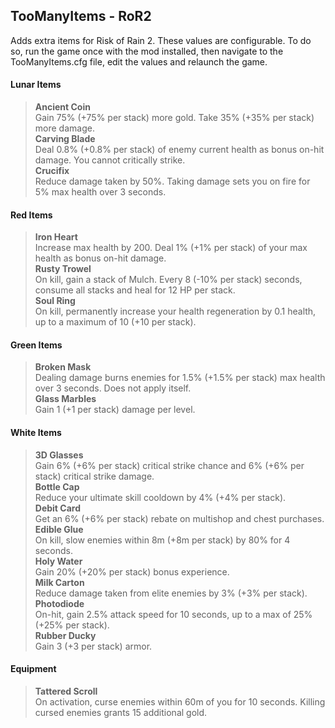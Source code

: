 ## TooManyItems - RoR2
Adds extra items for Risk of Rain 2.
These values are configurable. To do so, run the game once with the mod installed, then navigate to the TooManyItems.cfg file, edit the values and relaunch the game.

#### Lunar Items
> **Ancient Coin**  
> Gain 75% (+75% per stack) more gold. Take 35% (+35% per stack) more damage.  
> **Carving Blade**  
> Deal 0.8% (+0.8% per stack) of enemy current health as bonus on-hit damage. You cannot critically strike.  
> **Crucifix**  
> Reduce damage taken by 50%. Taking damage sets you on fire for 5% max health over 3 seconds.  

#### Red Items
> **Iron Heart**  
> Increase max health by 200. Deal 1% (+1% per stack) of your max health as bonus on-hit damage.  
> **Rusty Trowel**  
> On kill, gain a stack of Mulch. Every 8 (-10% per stack) seconds, consume all stacks and heal for 12 HP per stack.  
> **Soul Ring**  
> On kill, permanently increase your health regeneration by 0.1 health, up to a maximum of 10 (+10 per stack).  

#### Green Items
> **Broken Mask**  
> Dealing damage burns enemies for 1.5% (+1.5% per stack) max health over 3 seconds. Does not apply itself.  
> **Glass Marbles**  
> Gain 1 (+1 per stack) damage per level.  

#### White Items
> **3D Glasses**  
> Gain 6% (+6% per stack) critical strike chance and 6% (+6% per stack) critical strike damage.  
> **Bottle Cap**  
> Reduce your ultimate skill cooldown by 4% (+4% per stack).  
> **Debit Card**  
> Get an 6% (+6% per stack) rebate on multishop and chest purchases.  
> **Edible Glue**  
> On kill, slow enemies within 8m (+8m per stack) by 80% for 4 seconds.  
> **Holy Water**  
> Gain 20% (+20% per stack) bonus experience.  
> **Milk Carton**  
> Reduce damage taken from elite enemies by 3% (+3% per stack).  
> **Photodiode**  
> On-hit, gain 2.5% attack speed for 10 seconds, up to a max of 25% (+25% per stack).  
> **Rubber Ducky**  
> Gain 3 (+3 per stack) armor.  

#### Equipment
> **Tattered Scroll**  
> On activation, curse enemies within 60m of you for 10 seconds. Killing cursed enemies grants 15 additional gold.  
